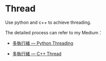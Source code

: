 # Thread
Use python and c++ to achieve threading.

The detailed process can refer to my Medium：

- [多執行緒 — Python Threading](https://medium.com/ching-i/%E5%A4%9A%E5%9F%B7%E8%A1%8C%E7%B7%92-python-threading-52e1dfb3d5c9)

- [多執行緒 — C++ Thread](https://medium.com/ching-i/%E5%A4%9A%E5%9F%B7%E8%A1%8C%E7%B7%92-c-thread-9f6e37c7cf32)